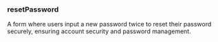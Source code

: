 ### resetPassword

A form where users input a new password twice to reset their password securely, ensuring account security and password management.
